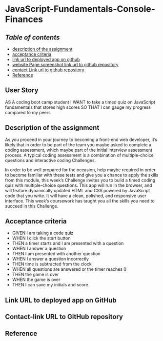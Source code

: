 # JavaScript-Fundamentals-Console-Finances

## **_Table of contents_** 

* [description of the assignment](#description-of-the-assignment)
* [acceptance criteria](#acceptance-criteria)
* [link url to deployed app on github](#link-url-to-deployed-app-on-github)
* [website Page screenshot link url to github repository](#website-page-screenshot-link-url-to-github-repository)
* [contact Link url to github repository](#contact-link-url-to-github-repository)
* [Reference](#Reference)

## User Story

AS A coding boot camp student
I WANT to take a timed quiz on JavaScript fundamentals that stores high scores
SO THAT I can gauge my progress compared to my peers

## Description of the assignment

As you proceed in your journey to becoming a front-end web developer, it’s likely that in order to be part of the team you maybe asked to complete a coding assessment, which maybe part of the initial interview assessment process. A typical coding assessment is a combination of multiple-choice questions and interactive coding Challenges.

In order to be well prepared for the occasion, help maybe required in order to become familiar with these tests and give you a chance to apply the skills from this module, this week’s Challenge invites you to build a timed coding quiz with multiple-choice questions. This app will run in the browser, and will feature dynamically updated HTML and CSS powered by JavaScript code that you write. It will have a clean, polished, and responsive user interface. This week’s coursework has taught you all the skills you need to succeed in this Challenge.

## Acceptance criteria
* GIVEN I am taking a code quiz
* WHEN I click the start button
* THEN a timer starts and I am presented with a question
* WHEN I answer a question
* THEN I am presented with another question
* WHEN I answer a question incorrectly
* THEN time is subtracted from the clock
* WHEN all questions are answered or the timer reaches 0
* THEN the game is over
* WHEN the game is over
* THEN I can save my initials and score

## Link URL to deployed app on GitHub

## Contact-link URL to GitHub repository

## Reference
